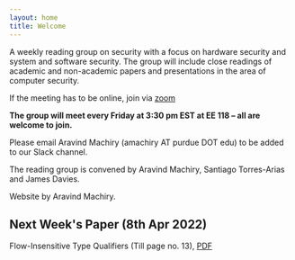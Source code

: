 ```yaml
---
layout: home
title: Welcome
---
```


A weekly reading group on security with a focus on hardware security and system and software security. The group will include close readings of academic and non-academic papers and presentations in the area of computer security.

If the meeting has to be online, join via [zoom](https://purdue-edu.zoom.us/j/97467277138?pwd=Unh1UTFpRzMrQzJHZ2ZPUGdSTks1UT09)

**The group will meet every Friday at 3:30 pm EST at EE 118 – all are welcome to join.**

Please email Aravind Machiry (amachiry AT purdue DOT edu) to be added to our Slack channel.

The reading group is convened by Aravind Machiry, Santiago Torres-Arias and James Davies. 

Website by Aravind Machiry.

## Next Week's Paper (8th Apr 2022)

Flow-Insensitive Type Qualifiers (Till page no. 13), [PDF](https://dl.acm.org/doi/pdf/10.1145/1186632.1186635)
